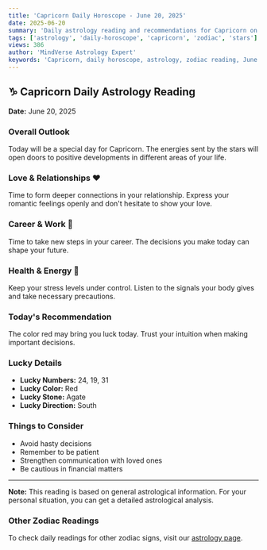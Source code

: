 ```yaml
---
title: 'Capricorn Daily Horoscope - June 20, 2025'
date: 2025-06-20
summary: 'Daily astrology reading and recommendations for Capricorn on June 20, 2025.'
tags: ['astrology', 'daily-horoscope', 'capricorn', 'zodiac', 'stars']
views: 386
author: 'MindVerse Astrology Expert'
keywords: 'Capricorn, daily horoscope, astrology, zodiac reading, June 20, 2025'
---
```


## ♑ Capricorn Daily Astrology Reading

**Date:** June 20, 2025

### Overall Outlook

Today will be a special day for Capricorn. The energies sent by the stars will open doors to positive developments in different areas of your life.

### Love & Relationships ❤️

Time to form deeper connections in your relationship. Express your romantic feelings openly and don't hesitate to show your love.

### Career & Work 💼

Time to take new steps in your career. The decisions you make today can shape your future.

### Health & Energy 🌟

Keep your stress levels under control. Listen to the signals your body gives and take necessary precautions.

### Today's Recommendation

The color red may bring you luck today. Trust your intuition when making important decisions.

### Lucky Details

- **Lucky Numbers:** 24, 19, 31
- **Lucky Color:** Red
- **Lucky Stone:** Agate
- **Lucky Direction:** South

### Things to Consider

- Avoid hasty decisions
- Remember to be patient
- Strengthen communication with loved ones
- Be cautious in financial matters

---

**Note:** This reading is based on general astrological information. For your personal situation, you can get a detailed astrological analysis.

### Other Zodiac Readings

To check daily readings for other zodiac signs, visit our [astrology page](https://www.mindversedaily.com/en).
